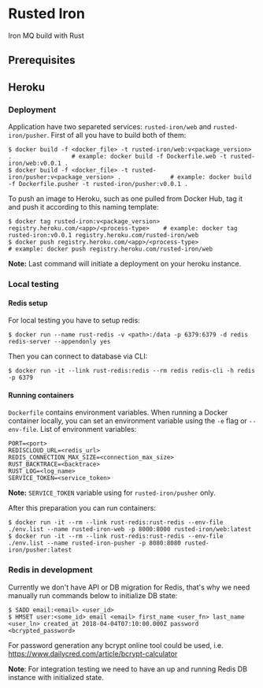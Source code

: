 # Rusted Iron

Iron MQ build with Rust

## Prerequisites

## Heroku

### Deployment
Application have two separeted services: `rusted-iron/web` and `rusted-iron/pusher`.
First of all you have to build both of them:
```
$ docker build -f <docker_file> -t rusted-iron/web:v<package_version> .                 # example: docker build -f Dockerfile.web -t rusted-iron/web:v0.0.1 .
$ docker build -f <docker_file> -t rusted-iron/pusher:v<package_version> .              # example: docker build -f Dockerfile.pusher -t rusted-iron/pusher:v0.0.1 .
```
To push an image to Heroku, such as one pulled from Docker Hub, tag it and push it according to this naming template:
```
$ docker tag rusted-iron:v<package_version> registry.heroku.com/<app>/<process-type>    # example: docker tag rusted-iron:v0.0.1 registry.heroku.com/rusted-iron/web
$ docker push registry.heroku.com/<app>/<process-type>                                  # example: docker push registry.heroku.com/rusted-iron/web
```

**Note:** Last command will initiate a deployment on your heroku instance.


### Local testing
#### Redis setup
For local testing you have to setup redis:
```
$ docker run --name rust-redis -v <path>:/data -p 6379:6379 -d redis redis-server --appendonly yes
```
Then you can connect to database via CLI:
```
$ docker run -it --link rust-redis:redis --rm redis redis-cli -h redis -p 6379
```
#### Running containers
`Dockerfile` contains environment variables.
When running a Docker container locally, you can set an environment variable using the `-e` flag or `--env-file`.
List of environment variables:
```
PORT=<port>
REDISCLOUD_URL=<redis_url>
REDIS_CONNECTION_MAX_SIZE=<connection_max_size>
RUST_BACKTRACE=<backtrace>
RUST_LOG=<log_name>
SERVICE_TOKEN=<service_token>
```
**Note:** `SERVICE_TOKEN` variable using for `rusted-iron/pusher` only.

After this preparation you can run containers:
```
$ docker run -it --rm --link rust-redis:rust-redis --env-file ./env.list --name rusted-iron-web -p 8000:8000 rusted-iron/web:latest
$ docker run -it --rm --link rust-redis:rust-redis --env-file ./env.list --name rusted-iron-pusher -p 8080:8080 rusted-iron/pusher:latest
```

### Redis in development
Currently we don't have API or DB migration for Redis, that's why we need manually run commands below to initialize DB state:
```
$ SADD email:<email> <user_id>
$ HMSET user:<some_id> email <email> first_name <user_fn> last_name <user_ln> created_at 2018-04-04T07:10:00.000Z password <bcrypted_password>
```
For password generation any bcrypt online tool could be used, i.e. https://www.dailycred.com/article/bcrypt-calculator

**Note**: For integration testing we need to have an up and running Redis DB instance with initialized state.
